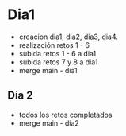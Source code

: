 # Dia1


- creacion dia1, dia2, dia3, dia4.
- realización retos 1 - 6
- subida retos 1 - 6 a dia1
- subida retos 7 y 8 a dia1
- merge main - dia1

## Día 2

- todos los retos completados
- merge main - dia2
